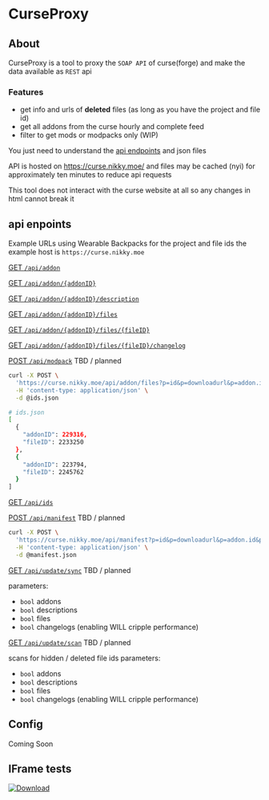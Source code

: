 # CurseProxy

## About

CurseProxy is a tool to proxy the `SOAP API` of curse(forge) and make the data available as `REST` api

### Features
- get info and urls of **deleted** files (as long as you have the project and file id)
- get all addons from the curse hourly and complete feed
- filter to get mods or modpacks only (WIP)

You just need to understand the [api endpoints](#api-enpoints) and json files

API is hosted on https://curse.nikky.moe/ and files may be cached (nyi) for approximately ten minutes to reduce api requests

This tool does not interact with the curse website at all so any changes in html cannot break it

## api enpoints

Example URLs using Wearable Backpacks for the project and file ids
the example host is `https://curse.nikky.moe`

[GET `/api/addon`](https://curse.nikky.moe/api/addon)

[GET `/api/addon/{addonID}`](https://curse.nikky.moe/api/addon/287323)

[GET `/api/addon/{addonID}/description`](https://curse.nikky.moe/api/addon/287323/description)

[GET `/api/addon/{addonID}/files`](https://curse.nikky.moe/api/addon/287323/files)

[GET `/api/addon/{addonID}/files/{fileID}`](https://curse.nikky.moe/api/addon/287323/files/2535294)

[GET `/api/addon/{addonID}/files/{fileID}/changelog`](https://curse.nikky.moe/api/addon/287323/files/2535294/changelog)

[POST `/api/modpack`](https://curse.nikky.moe/api/addon/files) TBD / planned

```sh
curl -X POST \
  'https://curse.nikky.moe/api/addon/files?p=id&p=downloadurl&p=addon.id&p=addon.name&p=addon.categorysection.name&p=addon.categorysection.packagetype&p=addon.categorysection.path' \
  -H 'content-type: application/json' \
  -d @ids.json

# ids.json
[
  {  
    "addonID": 229316,
    "fileID": 2233250
  },
  {  
    "addonID": 223794,
    "fileID": 2245762
  }
]
```

[GET `/api/ids`](https://curse.nikky.moe/api/ids)


[POST `/api/manifest`](https://curse.nikky.moe/api/manifest) TBD / planned

```sh
curl -X POST \
  'https://curse.nikky.moe/api/manifest?p=id&p=downloadurl&p=addon.id&p=addon.name&p=addon.categorysection.name&p=addon.categorysection.packagetype&p=addon.categorysection.path' \
  -H 'content-type: application/json' \
  -d @manifest.json
```

[GET `/api/update/sync`](https://curse.nikky.moe/api/update/sync) TBD / planned

parameters:

- `bool` addons
- `bool` descriptions
- `bool` files
- `bool` changelogs (enabling WILL cripple performance)

[GET `/api/update/scan`](https://curse.nikky.moe/api/update/scan) TBD / planned

scans for hidden / deleted file ids
parameters:

- `bool` addons
- `bool` descriptions
- `bool` files
- `bool` changelogs (enabling WILL cripple performance)

## Config

Coming Soon

## IFrame tests

[![Download](https://curse.nikky.moe/api/img/287323)](https://curse.nikky.moe/api/url/287323)
